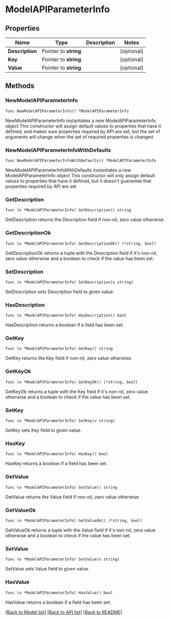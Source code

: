 # ModelAPIParameterInfo

## Properties

Name | Type | Description | Notes
------------ | ------------- | ------------- | -------------
**Description** | Pointer to **string** |  | [optional] 
**Key** | Pointer to **string** |  | [optional] 
**Value** | Pointer to **string** |  | [optional] 

## Methods

### NewModelAPIParameterInfo

`func NewModelAPIParameterInfo() *ModelAPIParameterInfo`

NewModelAPIParameterInfo instantiates a new ModelAPIParameterInfo object
This constructor will assign default values to properties that have it defined,
and makes sure properties required by API are set, but the set of arguments
will change when the set of required properties is changed

### NewModelAPIParameterInfoWithDefaults

`func NewModelAPIParameterInfoWithDefaults() *ModelAPIParameterInfo`

NewModelAPIParameterInfoWithDefaults instantiates a new ModelAPIParameterInfo object
This constructor will only assign default values to properties that have it defined,
but it doesn't guarantee that properties required by API are set

### GetDescription

`func (o *ModelAPIParameterInfo) GetDescription() string`

GetDescription returns the Description field if non-nil, zero value otherwise.

### GetDescriptionOk

`func (o *ModelAPIParameterInfo) GetDescriptionOk() (*string, bool)`

GetDescriptionOk returns a tuple with the Description field if it's non-nil, zero value otherwise
and a boolean to check if the value has been set.

### SetDescription

`func (o *ModelAPIParameterInfo) SetDescription(v string)`

SetDescription sets Description field to given value.

### HasDescription

`func (o *ModelAPIParameterInfo) HasDescription() bool`

HasDescription returns a boolean if a field has been set.

### GetKey

`func (o *ModelAPIParameterInfo) GetKey() string`

GetKey returns the Key field if non-nil, zero value otherwise.

### GetKeyOk

`func (o *ModelAPIParameterInfo) GetKeyOk() (*string, bool)`

GetKeyOk returns a tuple with the Key field if it's non-nil, zero value otherwise
and a boolean to check if the value has been set.

### SetKey

`func (o *ModelAPIParameterInfo) SetKey(v string)`

SetKey sets Key field to given value.

### HasKey

`func (o *ModelAPIParameterInfo) HasKey() bool`

HasKey returns a boolean if a field has been set.

### GetValue

`func (o *ModelAPIParameterInfo) GetValue() string`

GetValue returns the Value field if non-nil, zero value otherwise.

### GetValueOk

`func (o *ModelAPIParameterInfo) GetValueOk() (*string, bool)`

GetValueOk returns a tuple with the Value field if it's non-nil, zero value otherwise
and a boolean to check if the value has been set.

### SetValue

`func (o *ModelAPIParameterInfo) SetValue(v string)`

SetValue sets Value field to given value.

### HasValue

`func (o *ModelAPIParameterInfo) HasValue() bool`

HasValue returns a boolean if a field has been set.


[[Back to Model list]](../README.md#documentation-for-models) [[Back to API list]](../README.md#documentation-for-api-endpoints) [[Back to README]](../README.md)


